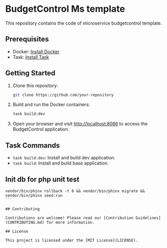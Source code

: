 # BudgetControl Ms template

This repository contains the code of microservice budgetcontrol template.

## Prerequisites

- Docker: [Install Docker](https://docs.docker.com/get-docker/)
- Task: [Install Task](https://taskfile.dev/#/installation)

## Getting Started

1. Clone this repository:

    ```bash
    git clone https://github.com/your-repository
    ```

2. Build and run the Docker containers:

    ```bash
    task build:dev
    ```

5. Open your browser and visit [http://localhost:8086](http://localhost:8084) to access the BudgetControl application.

## Task Commands

- `task build:dev`: Install and build dev application.
- `task build`: Install and build base application.

## Init db for php unit test
````
vendor/bin/phinx rollback -t 0 && vendor/bin/phinx migrate && vendor/bin/phinx seed:run
```

## Contributing

Contributions are welcome! Please read our [Contribution Guidelines](CONTRIBUTING.md) for more information.

## License

This project is licensed under the [MIT License](LICENSE).